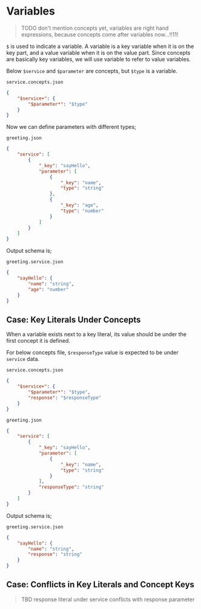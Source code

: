 # Variables

> TODO don't mention concepts yet, variables are right hand expressions, because concepts come after variables now...!!11!

`$` is used to indicate a variable. A variable is a key variable when it is on
the key part, and a value variable when it is on the value part. Since concepts
are basically key variables, we will use variable to refer to value variables.

Below `$service` and `$parameter` are concepts, but `$type` is a variable.

`service.concepts.json`

```json
{
    "$service+": {
        "$parameter*": "$type"
    }
}
```

Now we can define parameters with different types;

`greeting.json`

```json
{
    "service": [
        {
            "_key": "sayHello",
            "parameter": [
                {
                    "_key": "name",
                    "type": "string"
                },
                {
                    "_key": "age",
                    "type": "number"
                }
            ]
        }
    ]
}
```

Output schema is;

`greeting.service.json`

```json
{
    "sayHello": {
        "name": "string",
        "age": "number"
    }
}
```

## Case: Key Literals Under Concepts

When a variable exists next to a key literal, its value should be under the
first concept it is defined.

For below concepts file, `$responseType` value is expected to be under
`service` data.

`service.concepts.json`

```json
{
    "$service+": {
        "$parameter*": "$type",
        "response": "$responseType"
    }
}
```

`greeting.json`

```json
{
    "service": [
        {
            "_key": "sayHello",
            "parameter": [
                {
                    "_key": "name",
                    "type": "string"
                }
            ],
            "responseType": "string"
        }
    ]
}
```

Output schema is;

`greeting.service.json`

```json
{
    "sayHello": {
        "name": "string",
        "response": "string"
    }
}
```

## Case: Conflicts in Key Literals and Concept Keys

> TBD response literal under service conflicts with response parameter

